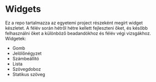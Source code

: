 # Widgets

Ez a repo tartalmazza az egyetemi project részeként megírt widget készletet.
A félév során hétről hétre kellett fejleszteni őket, és később felhasználni őket a különböző beadandókhoz és félév végi vizsgákhoz.
Widgetek:
 - Gomb
 - Jelölőnégyzet
 - Számbeállító
 - Lista
 - Szövegdoboz
 - Statikus szöveg
